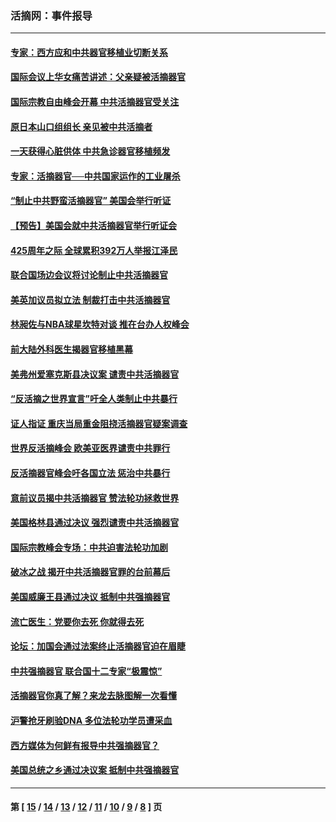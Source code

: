 ### 活摘网：事件报导
---
#### [专家：西方应和中共器官移植业切断关系](../../pages/nf5877/n13772828.md?08190430) 
#### [国际会议上华女痛苦讲述：父亲疑被活摘器官](../../pages/nf5877/n13771583.md?08190430) 
#### [国际宗教自由峰会开幕 中共活摘器官受关注](../../pages/nf5877/n13769995.md?08190430) 
#### [原日本山口组组长 亲见被中共活摘者](../../pages/nf5877/n13767360.md?08190430) 
#### [一天获得心脏供体 中共急诊器官移植频发](../../pages/nf5877/n13764689.md?08190430) 
#### [专家：活摘器官──中共国家运作的工业屠杀](../../pages/nf5877/n13761178.md?08190430) 
#### [“制止中共野蛮活摘器官” 美国会举行听证](../../pages/nf5877/n13735831.md?08190430) 
#### [【预告】美国会就中共活摘器官举行听证会](../../pages/nf5877/n13732843.md?08190430) 
#### [425周年之际 全球累积392万人举报江泽民](../../pages/nf5877/n13719232.md?08190430) 
#### [联合国场边会议将讨论制止中共活摘器官](../../pages/nf5877/n13656361.md?08190430) 
#### [美英加议员拟立法 制裁打击中共活摘器官](../../pages/nf5877/n13430251.md?08190430) 
#### [林昶佐与NBA球星坎特对谈 推在台办人权峰会](../../pages/nf5877/n13414467.md?08190430) 
#### [前大陆外科医生揭器官移植黑幕](../../pages/nf5877/n13401416.md?08190430) 
#### [美弗州爱塞克斯县决议案 谴责中共活摘器官](../../pages/nf5877/n13320919.md?08190430) 
#### [“反活摘之世界宣言”吁全人类制止中共暴行](../../pages/nf5877/n13259730.md?08190430) 
#### [证人指证 重庆当局重金阻挠活摘器官疑案调查](../../pages/nf5877/n13259127.md?08190430) 
#### [世界反活摘峰会 欧美亚医界谴责中共罪行](../../pages/nf5877/n13253550.md?08190430) 
#### [反活摘器官峰会吁各国立法 惩治中共暴行](../../pages/nf5877/n13245052.md?08190430) 
#### [意前议员揭中共活摘器官 赞法轮功拯救世界](../../pages/nf5877/n13203445.md?08190430) 
#### [美国格林县通过决议 强烈谴责中共活摘器官](../../pages/nf5877/n13119367.md?08190430) 
#### [国际宗教峰会专场：中共迫害法轮功加剧](../../pages/nf5877/n13088279.md?08190430) 
#### [破冰之战 揭开中共活摘器官罪的台前幕后](../../pages/nf5877/n13082457.md?08190430) 
#### [美国威廉王县通过决议 抵制中共强摘器官](../../pages/nf5877/n13056521.md?08190430) 
#### [流亡医生：党要你去死 你就得去死](../../pages/nf5877/n13052835.md?08190430) 
#### [论坛：加国会通过法案终止活摘器官迫在眉睫](../../pages/nf5877/n13029839.md?08190430) 
#### [中共强摘器官 联合国十二专家“极震惊”](../../pages/nf5877/n13024313.md?08190430) 
#### [活摘器官你真了解？来龙去脉图解一次看懂](../../pages/nf5877/n13013820.md?08190430) 
#### [沪警抢牙刷验DNA 多位法轮功学员遭采血](../../pages/nf5877/n12969218.md?08190430) 
#### [西方媒体为何鲜有报导中共强摘器官？](../../pages/nf5877/n12932034.md?08190430) 
#### [美国总统之乡通过决议案 抵制中共强摘器官](../../pages/nf5877/n12908242.md?08190430) 

---
#### 第 [ [15](./15.md?08190430) / [14](./14.md?08190430) / [13](./13.md?08190430) / [12](./12.md?08190430) / [11](./11.md?08190430) / [10](./10.md?08190430) / [9](./9.md?08190430) / [8](./8.md?08190430) ] 页
